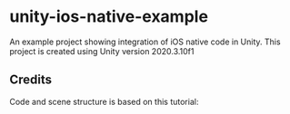 # unity-ios-native-example
An example project showing integration of iOS native code in Unity. This project is created using Unity version 2020.3.10f1

## Credits
Code and scene structure is based on this tutorial:
